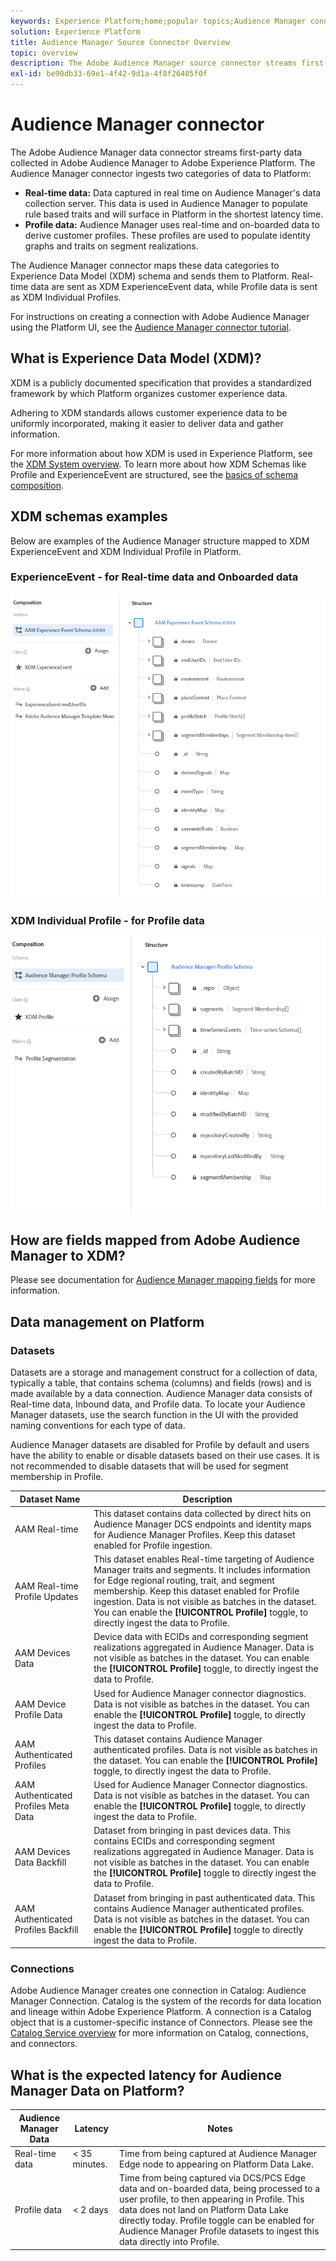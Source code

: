 ```yaml
---
keywords: Experience Platform;home;popular topics;Audience Manager connector;Audience manager;audience manager
solution: Experience Platform
title: Audience Manager Source Connector Overview
topic: overview
description: The Adobe Audience Manager source connector streams first-party data collected in Audience Manager to Adobe Experience Platform.
exl-id: be90db33-69e1-4f42-9d1a-4f8f26405f0f
---
```

# Audience Manager connector

The Adobe Audience Manager data connector streams first-party data collected in Adobe Audience Manager to Adobe Experience Platform. The Audience Manager connector ingests two categories of data to Platform:

- **Real-time data:** Data captured in real time on Audience Manager's data collection server. This data is used in Audience Manager to populate rule based traits and will surface in Platform in the shortest latency time.
- **Profile data:** Audience Manager uses real-time and on-boarded data to derive customer profiles. These profiles are used to populate identity graphs and traits on segment realizations.

The Audience Manager connector maps these data categories to Experience Data Model (XDM) schema and sends them to Platform. Real-time data are sent as XDM ExperienceEvent data, while Profile data is sent as XDM Individual Profiles.

For instructions on creating a connection with Adobe Audience Manager using the Platform UI, see the [Audience Manager connector tutorial](../../tutorials/ui/create/adobe-applications/audience-manager.md).

## What is Experience Data Model (XDM)?

XDM is a publicly documented specification that provides a standardized framework by which Platform organizes customer experience data.

Adhering to XDM standards allows customer experience data to be uniformly incorporated, making it easier to deliver data and gather information.

For more information about how XDM is used in Experience Platform, see the [XDM System overview](../../../xdm/home.md). To learn more about how XDM Schemas like Profile and ExperienceEvent are structured, see the [basics of schema composition](../../../xdm/schema/composition.md).

## XDM schemas examples

Below are examples of the Audience Manager structure mapped to XDM ExperienceEvent and XDM Individual Profile in Platform.

### ExperienceEvent - for Real-time data and Onboarded data

![](images/aam-experience-events-for-dcs-and-onboarding-data.png)

### XDM Individual Profile - for Profile data

![](images/aam-profile-xdm-for-profile-data.png)

## How are fields mapped from Adobe Audience Manager to XDM?

Please see documentation for [Audience Manager mapping fields](./mapping/audience-manager.md) for more information.

## Data management on Platform

### Datasets

Datasets are a storage and management construct for a collection of data, typically a table, that contains schema (columns) and fields (rows) and is made available by a data connection. Audience Manager data consists of Real-time data, Inbound data, and Profile data. To locate your Audience Manager datasets, use the search function in the UI with the provided naming conventions for each type of data.

Audience Manager datasets are disabled for Profile by default and users have the ability to enable or disable datasets based on their use cases. It is not recommended to disable datasets that will be used for segment membership in Profile.

| Dataset Name | Description |
| ------------ | ----------- |
| AAM Real-time | This dataset contains data collected by direct hits on Audience Manager DCS endpoints and identity maps for Audience Manager Profiles. Keep this dataset enabled for Profile ingestion. |
| AAM Real-time Profile Updates | This dataset enables Real-time targeting of Audience Manager traits and segments. It includes information for Edge regional routing, trait, and segment membership. Keep this dataset enabled for Profile ingestion. Data is not visible as batches in the dataset. You can enable the **[!UICONTROL Profile]** toggle, to directly ingest the data to Profile. |
| AAM Devices Data | Device data with ECIDs and corresponding segment realizations aggregated in Audience Manager. Data is not visible as batches in the dataset. You can enable the **[!UICONTROL Profile]** toggle, to directly ingest the data to Profile.  |
| AAM Device Profile Data | Used for Audience Manager connector diagnostics. Data is not visible as batches in the dataset. You can enable the **[!UICONTROL Profile]** toggle, to directly ingest the data to Profile.  |
| AAM Authenticated Profiles | This dataset contains Audience Manager authenticated profiles. Data is not visible as batches in the dataset. You can enable the **[!UICONTROL Profile]** toggle, to directly ingest the data to Profile. |
| AAM Authenticated Profiles Meta Data | Used for Audience Manager Connector diagnostics. Data is not visible as batches in the dataset. You can enable the **[!UICONTROL Profile]** toggle, to directly ingest the data to Profile. |
| AAM Devices Data Backfill | Dataset from bringing in past devices data. This contains ECIDs and corresponding segment realizations aggregated in Audience Manager. Data is not visible as batches in the dataset. You can enable the **[!UICONTROL Profile]** toggle to directly ingest the data to Profile. |
| AAM Authenticated Profiles Backfill | Dataset from bringing in past authenticated data. This contains Audience Manager authenticated profiles. Data is not visible as batches in the dataset. You can enable the **[!UICONTROL Profile]** toggle to directly ingest the data to Profile. |

### Connections

Adobe Audience Manager creates one connection in Catalog: Audience Manager Connection. Catalog is the system of the records for data location and lineage within Adobe Experience Platform. A connection is a Catalog object that is a customer-specific instance of Connectors. Please see the [Catalog Service overview](../../../catalog/home.md) for more information on Catalog, connections, and connectors.

## What is the expected latency for Audience Manager Data on Platform?

| Audience Manager Data | Latency | Notes |
| --- | --- | --- |
| Real-time data | < 35 minutes. | Time from being captured at Audience Manager Edge node to appearing on Platform Data Lake. |
| Profile data | < 2 days  | Time from being captured via DCS/PCS Edge data and on-boarded data, being processed to a user profile, to then appearing in Profile. This data does not land on Platform Data Lake directly today. Profile toggle can be enabled for Audience Manager Profile datasets to ingest this data directly into Profile. |
